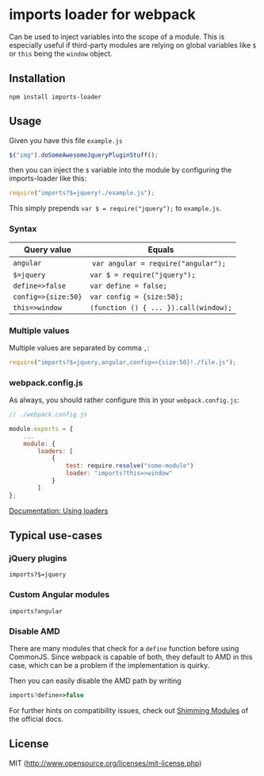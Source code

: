 # imports loader for webpack

Can be used to inject variables into the scope of a module. This is especially useful if third-party modules are relying on global variables like `$` or `this` being the `window` object.

## Installation

```
npm install imports-loader
```

## Usage

Given you have this file `example.js`

```javascript
$("img").doSomeAwesomeJqueryPluginStuff();
```

then you can inject the `$` variable into the module by configuring the imports-loader like this:

``` javascript
require("imports?$=jquery!./example.js");
```

This simply prepends `var $ = require("jquery");` to `example.js`.

### Syntax

Query value | Equals
------------|-------
`angular` | `var angular = require("angular");`
`$=jquery` | `var $ = require("jquery");`
`define=>false` | `var define = false;`
`config=>{size:50}` | `var config = {size:50};`
`this=>window` | `(function () { ... }).call(window);`

### Multiple values

Multiple values are separated by comma `,`:

```javascript
require("imports?$=jquery,angular,config=>{size:50}!./file.js");
```

### webpack.config.js

As always, you should rather configure this in your `webpack.config.js`:

```javascript
// ./webpack.config.js

module.exports = {
    ...
    module: {
        loaders: [
            {
                test: require.resolve("some-module")
                loader: "imports?this=>window"
            }
        ]
};
```

[Documentation: Using loaders](http://webpack.github.io/docs/using-loaders.html)

## Typical use-cases

### jQuery plugins

`imports?$=jquery`

### Custom Angular modules

`imports?angular`

### Disable AMD

There are many modules that check for a `define` function before using CommonJS. Since webpack is capable of both, they default to AMD in this case, which can be a problem if the implementation is quirky.

Then you can easily disable the AMD path by writing

```javascript
imports?define=>false
```

For further hints on compatibility issues, check out [Shimming Modules](http://webpack.github.io/docs/shimming-modules.html) of the official docs.

## License

MIT (http://www.opensource.org/licenses/mit-license.php)
